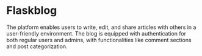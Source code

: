 # Flaskblog
The platform enables users to write, edit, and share articles with others in a user-friendly environment. The blog is equipped with authentication for both regular users and admins, with functionalities like comment sections and post categorization.
